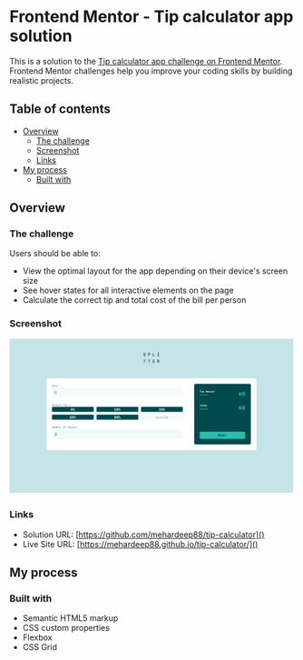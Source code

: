# Frontend Mentor - Tip calculator app solution

This is a solution to the [Tip calculator app challenge on Frontend Mentor](https://www.frontendmentor.io/challenges/tip-calculator-app-ugJNGbJUX). Frontend Mentor challenges help you improve your coding skills by building realistic projects.

## Table of contents

- [Overview](#overview)
  - [The challenge](#the-challenge)
  - [Screenshot](#screenshot)
  - [Links](#links)
- [My process](#my-process)
  - [Built with](#built-with)

## Overview

### The challenge

Users should be able to:

- View the optimal layout for the app depending on their device's screen size
- See hover states for all interactive elements on the page
- Calculate the correct tip and total cost of the bill per person

### Screenshot

![](screenshot/Screenshot%202024-01-09%20at%2016-49-56%20Tip%20Calculator.png)

### Links

- Solution URL: [https://github.com/mehardeep88/tip-calculator]()
- Live Site URL: [https://mehardeep88.github.io/tip-calculator/]()

## My process

### Built with

- Semantic HTML5 markup
- CSS custom properties
- Flexbox
- CSS Grid
